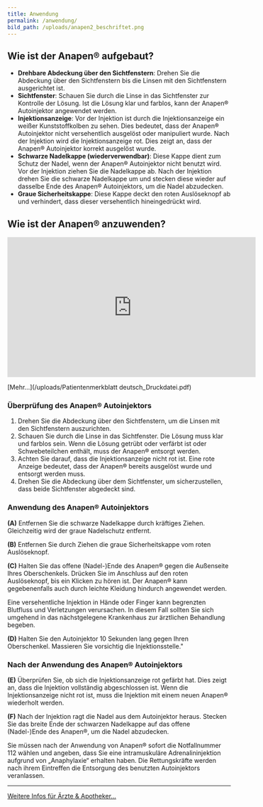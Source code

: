 ```yaml
---
title: Anwendung
permalink: /anwendung/
bild_path: /uploads/anapen2_beschriftet.png
---
```


## Wie ist der Anapen® aufgebaut?

- **Drehbare Abdeckung über den Sichtfenstern**: Drehen Sie die Abdeckung über den Sichtfenstern bis die Linsen mit den Sichtfenstern ausgerichtet ist.
- **Sichtfenster**: Schauen Sie durch die Linse in das Sichtfenster zur Kontrolle der Lösung. Ist die Lösung klar und farblos, kann der Anapen® Autoinjektor angewendet werden.
- **Injektionsanzeige**: Vor der Injektion ist durch die Injektionsanzeige ein weißer Kunststoffkolben zu sehen. Dies bedeutet, dass der Anapen® Autoinjektor nicht versehentlich ausgelöst oder manipuliert wurde. Nach der Injektion wird die Injektionsanzeige rot. Dies zeigt an, dass der Anapen® Autoinjektor korrekt ausgelöst wurde.  
- **Schwarze Nadelkappe (wiederverwendbar)**: Diese Kappe dient zum Schutz der Nadel, wenn der Anapen® Autoinjektor nicht benutzt wird. Vor der Injektion ziehen Sie die Nadelkappe ab. Nach der Injektion drehen Sie die schwarze Nadelkappe um und stecken diese wieder auf dasselbe Ende des Anapen® Autoinjektors, um die Nadel abzudecken.
- **Graue Sicherheitskappe**: Diese Kappe deckt den roten Auslöseknopf ab und verhindert, dass dieser versehentlich hineingedrückt wird.

## Wie ist der Anapen® anzuwenden?

<div class="embed-responsive embed-responsive-16by9">
  <iframe class="embed-responsive-item" width="560" height="315" src="https://www.youtube.com/embed/4Tr0otuiQuU?rel=0&amp;controls=0&amp;showinfo=0" frameborder="0" allowfullscreen></iframe>
</div>

[Mehr…](/uploads/Patientenmerkblatt deutsch_Druckdatei.pdf)


### Überprüfung des Anapen® Autoinjektors

1. Drehen Sie die Abdeckung über den Sichtfenstern, um die Linsen mit den Sichtfenstern auszurichten.
2. Schauen Sie durch die Linse in das Sichtfenster. Die Lösung muss klar und farblos sein. Wenn die Lösung getrübt oder verfärbt ist oder Schwebeteilchen enthält, muss der Anapen® entsorgt werden.
3. Achten Sie darauf, dass die Injektionsanzeige nicht rot ist.
Eine rote Anzeige bedeutet, dass der Anapen® bereits ausgelöst wurde und entsorgt werden muss.
4. Drehen Sie die Abdeckung über dem Sichtfenster, um sicherzustellen, dass beide Sichtfenster abgedeckt sind.

### Anwendung des Anapen® Autoinjektors

**(A)** Entfernen Sie die schwarze Nadelkappe durch kräftiges Ziehen. Gleichzeitig wird der graue Nadelschutz entfernt.

**(B)** Entfernen Sie durch Ziehen die graue Sicherheitskappe vom roten Auslöseknopf.

**(C)** Halten Sie das offene (Nadel-)Ende des Anapen® gegen die Außenseite Ihres Oberschenkels. Drücken Sie im Anschluss auf den roten Auslöseknopf, bis ein Klicken zu hören ist. Der Anapen® kann gegebenenfalls auch durch leichte Kleidung hindurch angewendet werden.

Eine versehentliche Injektion in Hände oder Finger kann begrenzten Blutfluss und Verletzungen verursachen. In diesem Fall sollten Sie sich umgehend in das nächstgelegene Krankenhaus zur ärztlichen Behandlung begeben.

**(D)** Halten Sie den Autoinjektor 10 Sekunden lang gegen Ihren Oberschenkel. Massieren Sie vorsichtig die Injektionsstelle."

### Nach der Anwendung des Anapen® Autoinjektors

**(E)** Überprüfen Sie, ob sich die Injektionsanzeige rot gefärbt hat. Dies zeigt an, dass die Injektion vollständig abgeschlossen ist. Wenn die Injektionsanzeige nicht rot ist, muss die Injektion mit einem neuen Anapen® wiederholt werden.

**(F)** Nach der Injektion ragt die Nadel aus dem Autoinjektor heraus. Stecken Sie das breite Ende der schwarzen Nadelkappe auf das offene (Nadel-)Ende des Anapen®, um die Nadel abzudecken.

Sie müssen nach der Anwendung von Anapen® sofort die Notfallnummer 112 wählen und angeben, dass Sie eine intramuskuläre Adrenalininjektion aufgrund von „Anaphylaxie“ erhalten haben. Die Rettungskräfte werden nach ihrem Eintreffen die Entsorgung des benutzten Autoinjektors veranlassen.

<hr />

[Weitere Infos für Ärzte & Apotheker…](/intern)
